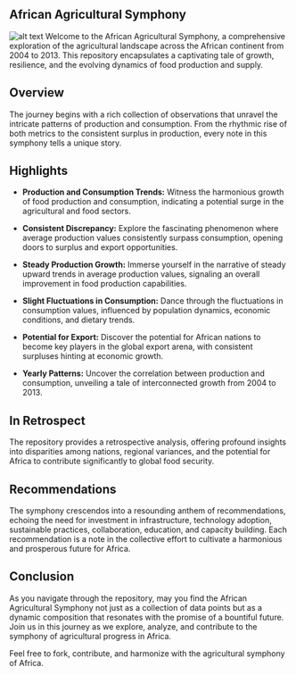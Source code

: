 ## African Agricultural Symphony ##
![alt text]([http://url/to/img.png](https://www.google.com/url?sa=i&url=https%3A%2F%2Fwww.re-basket.com%2F&psig=AOvVaw0q9L0QD24PqJc1STzpV1RK&ust=1700652804951000&source=images&cd=vfe&opi=89978449&ved=0CBIQjRxqFwoTCICuvsT_1IIDFQAAAAAdAAAAABAE))
Welcome to the African Agricultural Symphony, a comprehensive exploration of the agricultural landscape across the African continent from 2004 to 2013. This repository encapsulates a captivating tale of growth, resilience, and the evolving dynamics of food production and supply.

## Overview
The journey begins with a rich collection of observations that unravel the intricate patterns of production and consumption. From the rhythmic rise of both metrics to the consistent surplus in production, every note in this symphony tells a unique story.

## Highlights
- **Production and Consumption Trends:** Witness the harmonious growth of food production and consumption, indicating a potential surge in the agricultural and food sectors.
  
- **Consistent Discrepancy:** Explore the fascinating phenomenon where average production values consistently surpass consumption, opening doors to surplus and export opportunities.

- **Steady Production Growth:** Immerse yourself in the narrative of steady upward trends in average production values, signaling an overall improvement in food production capabilities.

- **Slight Fluctuations in Consumption:** Dance through the fluctuations in consumption values, influenced by population dynamics, economic conditions, and dietary trends.

- **Potential for Export:** Discover the potential for African nations to become key players in the global export arena, with consistent surpluses hinting at economic growth.

- **Yearly Patterns:** Uncover the correlation between production and consumption, unveiling a tale of interconnected growth from 2004 to 2013.

## In Retrospect
The repository provides a retrospective analysis, offering profound insights into disparities among nations, regional variances, and the potential for Africa to contribute significantly to global food security.

## Recommendations
The symphony crescendos into a resounding anthem of recommendations, echoing the need for investment in infrastructure, technology adoption, sustainable practices, collaboration, education, and capacity building. Each recommendation is a note in the collective effort to cultivate a harmonious and prosperous future for Africa.

## Conclusion
As you navigate through the repository, may you find the African Agricultural Symphony not just as a collection of data points but as a dynamic composition that resonates with the promise of a bountiful future. Join us in this journey as we explore, analyze, and contribute to the symphony of agricultural progress in Africa.



Feel free to fork, contribute, and harmonize with the agricultural symphony of Africa.
